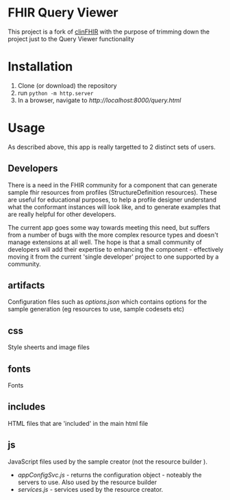 # FHIR Query Viewer

This project is a fork of [clinFHIR](https://github.com/armaghan-behlum/clinFHIR) with the purpose of trimming down the project just to the Query Viewer functionality

# Installation

1.  Clone (or download) the repository
2.  run `python -m http.server`
3.  In a browser, navigate to _http://localhost:8000/query.html_

# Usage

As described above, this app is really targetted to 2 distinct sets of users.

## Developers

There is a need in the FHIR community for a component that can generate sample fhir resources from profiles (StructureDefinition resources). These are useful for educational purposes, to help a profile designer understand what the conformant instances will look like, and to generate examples that are really helpful for other developers.

The current app goes some way towards meeting this need, but suffers from a number of bugs with the more complex resource types and doesn't manage extensions at all well. The hope is that a small community of developers will add their expertise to enhancing the component - effectively moving it from the current 'single developer' project to one supported by a community.

## artifacts

Configuration files such as _options.json_ which contains options for the sample generation (eg resources to use, sample codesets etc)

## css

Style sheerts and image files

## fonts

Fonts

## includes

HTML files that are 'included' in the main html file

## js

JavaScript files used by the sample creator (not the resource builder ).

- _appConfigSvc.js_ - returns the configuration object - noteably the servers to use. Also used by the resource builder
- _services.js_ - services used by the resource creator.

